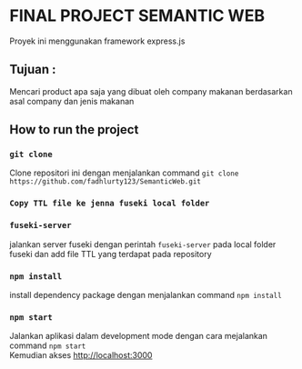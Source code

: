 # FINAL PROJECT SEMANTIC WEB

Proyek ini menggunakan framework express.js
## Tujuan :
Mencari product apa saja yang dibuat oleh company makanan berdasarkan asal company dan jenis makanan

## How to run the project


### `git clone`

Clone repositori ini dengan menjalankan command `git clone https://github.com/fadhlurty123/SemanticWeb.git`

### `Copy TTL file ke jenna fuseki local folder`


### `fuseki-server`

jalankan server fuseki dengan perintah `fuseki-server` pada local folder fuseki dan add file TTL yang terdapat pada repository

### `npm install`

install dependency package dengan menjalankan command `npm install`

### `npm start`

Jalankan aplikasi dalam development mode dengan cara mejalankan command `npm start`\
Kemudian akses [http://localhost:3000](http://localhost:3000)
